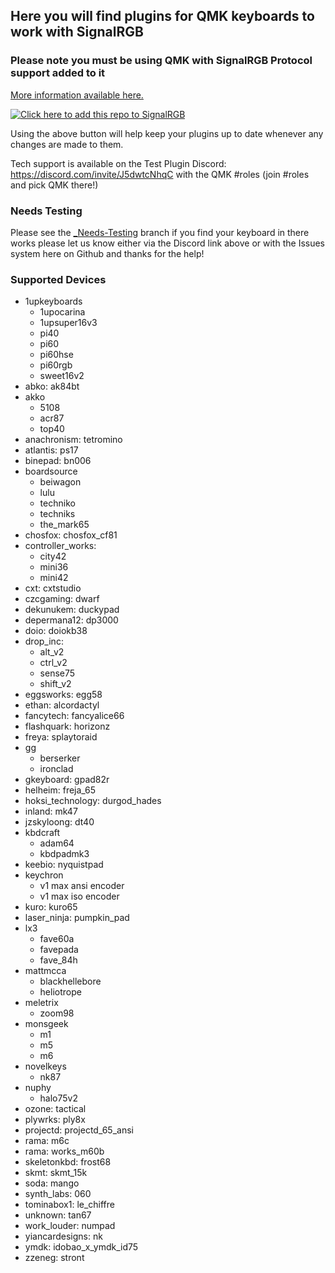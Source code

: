 ## Here you will find plugins for QMK keyboards to work with SignalRGB ##

### Please note you must be using QMK with SignalRGB Protocol support added to it ###
[More information available here.](https://docs.signalrgb.com/qmk)

[![Click here to add this repo to SignalRGB](https://github.com/SRGBmods/qmk-plugins/blob/main/_images/add-to-signalrgb.png)](https://srgbmods.net/s?p=addon/install?url=https://github.com/SRGBmods/qmk-plugins/)

Using the above button will help keep your plugins up to date whenever any changes are made to them.

Tech support is available on the Test Plugin Discord: <https://discord.com/invite/J5dwtcNhqC> with the QMK #roles (join #roles and pick QMK there!)

### Needs Testing ###
Please see the [\_Needs-Testing](https://github.com/SRGBmods/qmk-plugins/tree/needs-testing) branch if you find your keyboard in there works please let us know either via the Discord link above or with the Issues system here on Github and thanks for the help!

### Supported Devices ###
* 1upkeyboards
	* 1upocarina
	* 1upsuper16v3
	* pi40
	* pi60
	* pi60hse
	* pi60rgb
	* sweet16v2
* abko: ak84bt
* akko
	* 5108
	* acr87
	* top40
* anachronism: tetromino
* atlantis: ps17
* binepad: bn006
* boardsource
	* beiwagon
	* lulu
	* techniko
	* techniks
	* the_mark65
* chosfox: chosfox_cf81
* controller_works:
	* city42
	* mini36
	* mini42
* cxt: cxtstudio
* czcgaming: dwarf
* dekunukem: duckypad
* depermana12: dp3000
* doio: doiokb38
* drop_inc:
	* alt_v2
	* ctrl_v2
	* sense75
	* shift_v2
* eggsworks: egg58
* ethan: alcordactyl
* fancytech: fancyalice66
* flashquark: horizonz
* freya: splaytoraid
* gg
	* berserker
	* ironclad
* gkeyboard: gpad82r
* helheim: freja_65
* hoksi_technology: durgod_hades
* inland: mk47
* jzskyloong: dt40
* kbdcraft
	* adam64
	* kbdpadmk3
* keebio: nyquistpad
* keychron
    * v1 max ansi encoder
    * v1 max iso encoder
* kuro: kuro65
* laser_ninja: pumpkin_pad
* lx3
	* fave60a
	* favepada
	* fave_84h
* mattmcca
	* blackhellebore
	* heliotrope
* meletrix
    * zoom98
* monsgeek
	* m1
	* m5
	* m6
* novelkeys
    * nk87
* nuphy
    * halo75v2
* ozone: tactical
* plywrks: ply8x
* projectd: projectd_65_ansi
* rama: m6c
* rama: works_m60b
* skeletonkbd: frost68
* skmt: skmt_15k
* soda: mango
* synth_labs: 060
* tominabox1: le_chiffre
* unknown: tan67
* work_louder: numpad
* yiancardesigns: nk
* ymdk: idobao_x_ymdk_id75
* zzeneg: stront
